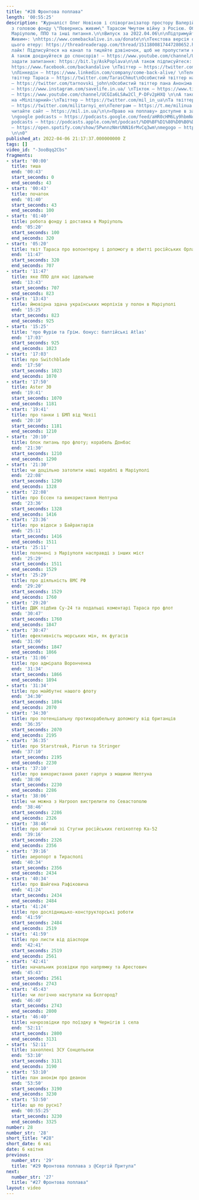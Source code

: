 ```yaml
---
title: "#28 Фронтова поплава"
length: '00:55:25'
description: "Журналіст Олег Новіков і співорганізатор простору Валерій Агєєв обговорюють
  з головою фонду \"Повернись живим\" Тарасом Чмутом війну з Росією. Обговорюємо допомогу
  Маріуполю, ППО та інші питання.\n\nВипуск за 2022.04.06\n\nПідтримуйте «Повернись
  Живим»: \nhttps://www.comebackalive.in.ua/donate\n\nТекстова версія основних тез
  цього етеру: https://threadreaderapp.com/thread/1511800817447280652.html \n\nСтавте
  лайк! Підписуйтеся на канал та тицяйте дзвіночок, щоб не пропустити наступні трансляції.
  А також доєднуйтеся до спонсорів! – https://www.youtube.com/channel/UCwCkRo2WQx_9JRWISLC47fw/join\n\n‼️Щоб
  задати запитання: https://bit.ly/AskPoplava\n\nА також підписуйтеся: \nФейсбук –
  https://www.facebook.com/backandalive \nТвіттер – https://twitter.com/BackAndAlive/
  \nЛінкедін – https://www.linkedin.com/company/come-back-alive/ \nТелеграм – https://t.me/savelifeua\nОсобистий
  твіттер Тараса – https://twitter.com/TarasChmut\nОсобистий твіттер начальника розвідки
  – https://twitter.com/tarnovski_john\nОсобистий твіттер пана Аноніма – https://twitter.com/Lg__Dn\nІнстаграм
  – https://www.instagram.com/savelife.in.ua/ \nТікток – https://www.tiktok.com/@back_and_alive\nЮтуб
  – https://www.youtube.com/channel/UCGIa6LSAw2Cl_P-DFv2pHXQ \n\nА також підписуйтеся
  на «Мілітарний»:\nТвіттер – https://twitter.com/mil_in_ua\nТа твіттер англомовний
  – https://twitter.com/militarnyi_en\nТелеграм – https://t.me/milinua \nЮтуб – https://www.youtube.com/channel/UC3cntnJoRiiLaZ7dZwTTQ8A\nІ
  читайте сайт – https://mil.in.ua/\n\n«Право на поплаву» доступне в записі на сервісах:
  \ngoogle podcasts – https://podcasts.google.com/feed/aHR0cHM6Ly9hbmNob3IuZm0vcy84ODhiMzE0Yy9wb2RjYXN0L3Jzcw\napple
  podcasts – https://podcasts.apple.com/mt/podcast/%D0%BF%D1%80%D0%B0%D0%B2%D0%BE-%D0%BD%D0%B0-%D0%BF%D0%BE%D0%BF%D0%BB%D0%B0%D0%B2%D1%83/id1613491809\nspotify
  – https://open.spotify.com/show/5PwnnzNmrUNN16rMvCq3wm\nmegogo – https://megogo.page.link/tA2y
  \n\n0"
published_at: 2022-04-06 21:17:37.000000000 Z
tags: []
video_id: "-3ooBqq2Cbs"
fragments:
- start: '00:00'
  title: тиша
  end: '00:43'
  start_seconds: 0
  end_seconds: 43
- start: '00:43'
  title: початок
  end: '01:40'
  start_seconds: 43
  end_seconds: 100
- start: '01:40'
  title: робота фонду і доставка в Маріуполь
  end: '05:20'
  start_seconds: 100
  end_seconds: 320
- start: '05:20'
  title: твіт Тараса про волонтерку і допомогу в збитті російських Орланів
  end: '11:47'
  start_seconds: 320
  end_seconds: 707
- start: '11:47'
  title: яке ППО для нас ідеальне
  end: '13:43'
  start_seconds: 707
  end_seconds: 823
- start: '13:43'
  title: ймовірна здача українських морпіхів у полон в Маріуполі
  end: '15:25'
  start_seconds: 823
  end_seconds: 925
- start: '15:25'
  title: 'про Фурію та Грім. бонус: балтійські Atlas'
  end: '17:03'
  start_seconds: 925
  end_seconds: 1023
- start: '17:03'
  title: про Switchblade
  end: '17:50'
  start_seconds: 1023
  end_seconds: 1070
- start: '17:50'
  title: Aster 30
  end: '19:41'
  start_seconds: 1070
  end_seconds: 1181
- start: '19:41'
  title: про танки і БМП від Чехії
  end: '20:10'
  start_seconds: 1181
  end_seconds: 1210
- start: '20:10'
  title: блок питань про флоту; корабель Донбас
  end: '21:30'
  start_seconds: 1210
  end_seconds: 1290
- start: '21:30'
  title: чи доцільно затопити наші кораблі в Маріуполі
  end: '22:08'
  start_seconds: 1290
  end_seconds: 1328
- start: '22:08'
  title: про Ессен та використання Нептуна
  end: '23:36'
  start_seconds: 1328
  end_seconds: 1416
- start: '23:36'
  title: про відоси з Байрактарів
  end: '25:11'
  start_seconds: 1416
  end_seconds: 1511
- start: '25:11'
  title: полонені з Маріуполя насправді з інших міст
  end: '25:29'
  start_seconds: 1511
  end_seconds: 1529
- start: '25:29'
  title: про діяльність ВМС РФ
  end: '29:20'
  start_seconds: 1529
  end_seconds: 1760
- start: '29:20'
  title: ДШК підбив Су-24 та подальші коментарі Тараса про флот
  end: '30:47'
  start_seconds: 1760
  end_seconds: 1847
- start: '30:47'
  title: ефективність морських мін, як фугасів
  end: '31:06'
  start_seconds: 1847
  end_seconds: 1866
- start: '31:06'
  title: про адмірала Воронченка
  end: '31:34'
  start_seconds: 1866
  end_seconds: 1894
- start: '31:34'
  title: про майбутнє нашого флоту
  end: '34:30'
  start_seconds: 1894
  end_seconds: 2070
- start: '34:30'
  title: про потенціальну протикорабельну допомогу від британців
  end: '36:35'
  start_seconds: 2070
  end_seconds: 2195
- start: '36:35'
  title: про Starstreak, Piorun та Stringer
  end: '37:10'
  start_seconds: 2195
  end_seconds: 2230
- start: '37:10'
  title: про використання ракет гарпун з машини Нептуна
  end: '38:06'
  start_seconds: 2230
  end_seconds: 2286
- start: '38:06'
  title: чи можна з Harpoon вистрелити по Севастополю
  end: '38:46'
  start_seconds: 2286
  end_seconds: 2326
- start: '38:46'
  title: про збитий зі Стугни російських гелікоптер Ка-52
  end: '39:16'
  start_seconds: 2326
  end_seconds: 2356
- start: '39:16'
  title: аеропорт в Тирасполі
  end: '40:34'
  start_seconds: 2356
  end_seconds: 2434
- start: '40:34'
  title: про Шайгена Рафіковича
  end: '41:24'
  start_seconds: 2434
  end_seconds: 2484
- start: '41:24'
  title: про дослідницько-конструкторські роботи
  end: '41:59'
  start_seconds: 2484
  end_seconds: 2519
- start: '41:59'
  title: про листи від діаспори
  end: '42:41'
  start_seconds: 2519
  end_seconds: 2561
- start: '42:41'
  title: начальник розвідки про напрямку та Арестович
  end: '45:43'
  start_seconds: 2561
  end_seconds: 2743
- start: '45:43'
  title: чи логічно наступати на Бєлгород?
  end: '46:40'
  start_seconds: 2743
  end_seconds: 2800
- start: '46:40'
  title: начрозвідки про поїздку в Чернігів і села
  end: '52:11'
  start_seconds: 2800
  end_seconds: 3131
- start: '52:11'
  title: захоплені ЗСУ Сонцепьоки
  end: '53:10'
  start_seconds: 3131
  end_seconds: 3190
- start: '53:10'
  title: пан анонім про деанон
  end: '53:50'
  start_seconds: 3190
  end_seconds: 3230
- start: '53:50'
  title: що по русні?
  end: '00:55:25'
  start_seconds: 3230
  end_seconds: 3325
number: 28
number_str: '28'
short_title: "#28"
short_date: 6 кві
date: 6 квітня
previous:
  number_str: '29'
  title: "#29 Фронтова поплава з @Сергій Притула"
next:
  number_str: '27'
  title: "#27 Фронтова поплава"
layout: video
---
```

